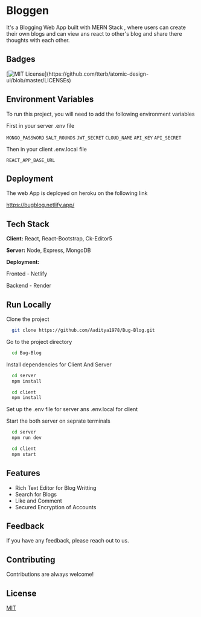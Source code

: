 
# Bloggen

It's a Blogging Web App built with MERN Stack , where users can create their own blogs and can view ans react to other's blog 
and share there thoughts with each other.





## Badges

[![MIT License](https://img.shields.io/apm/l/atomic-design-ui.svg?)](https://github.com/tterb/atomic-design-ui/blob/master/LICENSEs)
## Environment Variables

To run this project, you will need to add the following environment variables

First in your server .env file

`MONGO_PASSWORD`
`SALT_ROUNDS`
`JWT_SECRET`
`CLOUD_NAME`
`API_KEY`
`API_SECRET`

Then in your client .env.local file

`REACT_APP_BASE_URL`
## Deployment

The web App is deployed on heroku on the following link

https://bugblog.netlify.app/



  
## Tech Stack

**Client:** React, React-Bootstrap, Ck-Editor5

**Server:** Node, Express, MongoDB

**Deployment:**

Fronted - Netlify

Backend - Render

  
## Run Locally

Clone the project

```bash
  git clone https://github.com/Aaditya1978/Bug-Blog.git
```

Go to the project directory

```bash
  cd Bug-Blog
```

Install dependencies for Client And Server

```bash
  cd server
  npm install

  cd client
  npm install
```

Set up the .env file for server ans .env.local for client

Start the both server on seprate terminals

```bash
  cd server
  npm run dev
```

```bash
  cd client
  npm start
```

  
## Features

- Rich Text Editor for Blog Writting
- Search for Blogs
- Like and Comment
- Secured Encryption of Accounts

  
## Feedback

If you have any feedback, please reach out to us.

  
## Contributing

Contributions are always welcome!

  
## License

[MIT](https://choosealicense.com/licenses/mit/)

  
